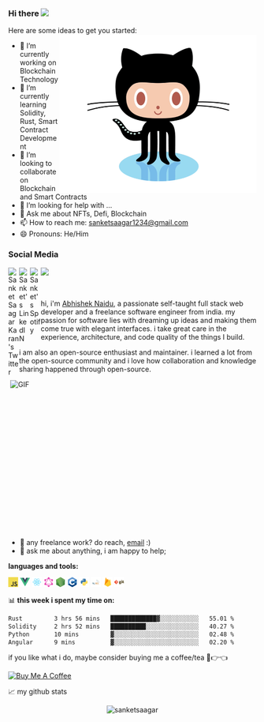 ### Hi there <img src="https://media.giphy.com/media/hvRJCLFzcasrR4ia7z/giphy.gif" width="25px"> 

Here are some ideas to get you started:
 <img align="right" alt="GIF" src="https://github.com/sanketsaagar/sanketsaagar/blob/b539a4b22a95ebbfc6811f3be7c130b47ac22d89/octocat.gif" width="400" height="320" />
- 🔭 I’m currently working on Blockchain Technology
- 🌱 I’m currently learning Solidity, Rust, Smart Contract Development
- 👯 I’m looking to collaborate on Blockchain and Smart Contracts
- 🤔 I’m looking for help with ...
- 💬 Ask me about NFTs, Defi, Blockchain
- 📫 How to reach me: sanketsaagar1234@gmail.com
- 😄 Pronouns: He/Him




### Social Media
<a href="https://twitter.com/sanket_s_karan">
  <img align="left" alt="Sanket Saagar Karan's Twitter" width="22px" src="https://raw.githubusercontent.com/peterthehan/peterthehan/master/assets/twitter.svg" />
</a>
<a href="https://www.linkedin.com/in/sanket-saagar-karan/">
  <img align="left" alt="Sanket's LinkedIN" width="22px" src="https://raw.githubusercontent.com/peterthehan/peterthehan/master/assets/linkedin.svg" />
</a>
<a href="https://open.spotify.com/user/nms0qqfhg8dn18ulzajeqgieg">
  <img align="left" alt="Sanket's Spotify" width="22px" src="https://raw.githubusercontent.com/peterthehan/peterthehan/master/assets/spotify.svg" />
</a>

![](https://visitor-badge.glitch.me/badge?page_id=sanketsaagar.sanketsaagar)

<br />

hi, i'm [Abhishek Naidu](https://abhishknads.me/), a passionate self-taught full stack web developer and a freelance software engineer from india. my passion for software lies with dreaming up ideas and making them come true with elegant interfaces. i take great care in the experience, architecture, and code quality of the things I build.

i am also an open-source enthusiast and maintainer. i learned a lot from the open-source community and i love how collaboration and knowledge sharing happened through open-source.


  <img align="right" alt="GIF" src="https://github.com/abhisheknaiidu/abhisheknaiidu/blob/master/code.gif?raw=true" width="500" height="320" />
  
- 💼 any freelance work? do reach, [email](mailto:abhishek.naidu@cred.club) :)
- 💬 ask me about anything, i am happy to help;

**languages and tools:**  

<code><img height="20" src="https://raw.githubusercontent.com/github/explore/80688e429a7d4ef2fca1e82350fe8e3517d3494d/topics/javascript/javascript.png"></code>
<code><img height="20" src="https://raw.githubusercontent.com/github/explore/80688e429a7d4ef2fca1e82350fe8e3517d3494d/topics/vue/vue.png"></code>
<code><img height="20" src="https://raw.githubusercontent.com/github/explore/80688e429a7d4ef2fca1e82350fe8e3517d3494d/topics/react/react.png"></code>
<code><img height="20" src="https://raw.githubusercontent.com/github/explore/5c058a388828bb5fde0bcafd4bc867b5bb3f26f3/topics/graphql/graphql.png"></code>
<code><img height="20" src="https://raw.githubusercontent.com/github/explore/80688e429a7d4ef2fca1e82350fe8e3517d3494d/topics/nodejs/nodejs.png"></code>
<code><img height="20" src="https://raw.githubusercontent.com/github/explore/80688e429a7d4ef2fca1e82350fe8e3517d3494d/topics/cpp/cpp.png"></code>
<code><img height="20" src="https://raw.githubusercontent.com/github/explore/80688e429a7d4ef2fca1e82350fe8e3517d3494d/topics/python/python.png"></code>
<code><img height="20" src="https://raw.githubusercontent.com/github/explore/80688e429a7d4ef2fca1e82350fe8e3517d3494d/topics/mysql/mysql.png"></code>
<code><img height="20" src="https://raw.githubusercontent.com/github/explore/80688e429a7d4ef2fca1e82350fe8e3517d3494d/topics/firebase/firebase.png"></code>
<code><img height="20" src="https://raw.githubusercontent.com/github/explore/80688e429a7d4ef2fca1e82350fe8e3517d3494d/topics/git/git.png"></code>

📊 **this week i spent my time on:**
<!--START_SECTION:waka-->
```text
Rust         3 hrs 56 mins   █████████████▓░░░░░░░░░░░   55.01 % 
Solidity     2 hrs 52 mins   ██████████░░░░░░░░░░░░░░░   40.27 % 
Python       10 mins         ▓░░░░░░░░░░░░░░░░░░░░░░░░   02.48 % 
Angular      9 mins          ▓░░░░░░░░░░░░░░░░░░░░░░░░   02.20 % 
```
<!--END_SECTION:waka-->

if you like what i do, maybe consider buying me a coffee/tea 🥺👉👈

<a href="https://www.buymeacoffee.com/abhisheknaiidu" target="_blank"><img src="https://cdn.buymeacoffee.com/buttons/v2/default-red.png" alt="Buy Me A Coffee" width="150" ></a>


📈 my github stats

<p align="center"> <img src="https://github-readme-stats.vercel.app/api?username=sanketsaagar&show_icons=true&theme=gotham" alt="sanketsaagar" />





